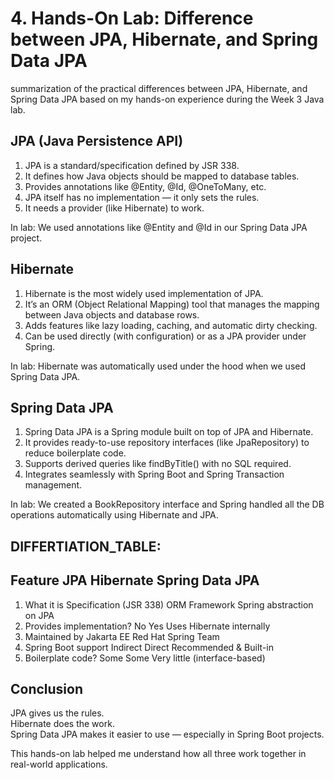 
# 4. Hands-On Lab: Difference between JPA, Hibernate, and Spring Data JPA
 summarization of  the practical differences between JPA, Hibernate, and Spring Data JPA based on my hands-on experience during the Week 3 Java lab.



##  JPA (Java Persistence API)

1) JPA is a standard/specification defined by JSR 338.
2) It defines how Java objects should be mapped to database tables.
3) Provides annotations like @Entity, @Id, @OneToMany, etc.
4) JPA itself has no implementation — it only sets the rules.
5) It needs a provider (like Hibernate) to work.

In lab: We used annotations like @Entity and @Id in our Spring Data JPA project.


## Hibernate

1) Hibernate is the most widely used implementation of JPA.
2) It’s an ORM (Object Relational Mapping) tool that manages the mapping between Java objects and database rows.
3) Adds features like lazy loading, caching, and automatic dirty checking.
4) Can be used directly (with configuration) or as a JPA provider under Spring.

In lab: Hibernate was automatically used under the hood when we used Spring Data JPA.

## Spring Data JPA

1) Spring Data JPA is a Spring module built on top of JPA and Hibernate.
2) It provides ready-to-use repository interfaces (like JpaRepository) to reduce boilerplate code.
3) Supports derived queries like findByTitle() with no SQL required.
4) Integrates seamlessly with Spring Boot and Spring Transaction management.

In lab: We created a BookRepository interface and Spring handled all the DB operations automatically using Hibernate and JPA.


## DIFFERTIATION_TABLE:

## Feature                   JPA                      Hibernate                Spring Data JPA                

1) What it is                Specification (JSR 338)  ORM Framework            Spring abstraction on JPA      
2) Provides implementation?  No                       Yes                      Uses Hibernate internally    
3) Maintained by             Jakarta EE               Red Hat                  Spring Team                    
4) Spring Boot support       Indirect                 Direct                   Recommended & Built-in      
5) Boilerplate code?         Some                     Some                     Very little (interface-based)  



##  Conclusion

JPA gives us the rules.  
Hibernate does the work.  
Spring Data JPA makes it easier to use — especially in Spring Boot projects.

This hands-on lab helped me understand how all three work together in real-world applications.
